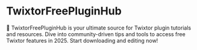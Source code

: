 # TwixtorFreePluginHub
🎥 TwixtorFreePluginHub is your ultimate source for Twixtor plugin tutorials and resources. Dive into community-driven tips and tools to access free Twixtor features in 2025. Start downloading and editing now!
